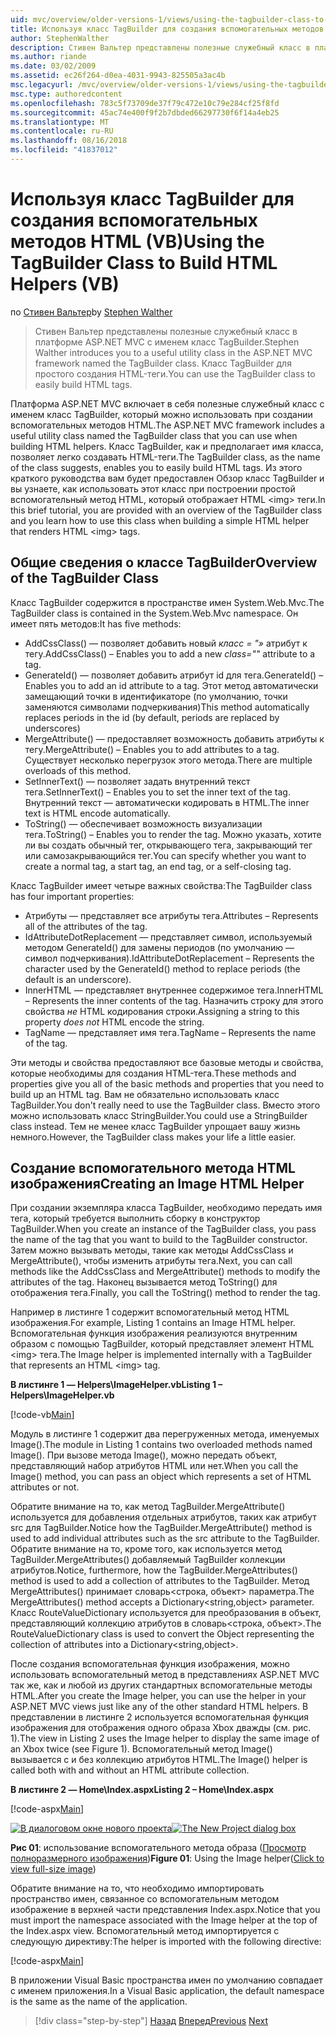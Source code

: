 ```yaml
---
uid: mvc/overview/older-versions-1/views/using-the-tagbuilder-class-to-build-html-helpers-vb
title: Используя класс TagBuilder для создания вспомогательных методов HTML (Visual Basic) | Документация Майкрософт
author: StephenWalther
description: Стивен Вальтер представлены полезные служебный класс в платформе ASP.NET MVC с именем класс TagBuilder. Можно легко использовать класс TagBuilder для...
ms.author: riande
ms.date: 03/02/2009
ms.assetid: ec26f264-d0ea-4031-9943-825505a3ac4b
msc.legacyurl: /mvc/overview/older-versions-1/views/using-the-tagbuilder-class-to-build-html-helpers-vb
msc.type: authoredcontent
ms.openlocfilehash: 783c5f73709de37f79c472e10c79e284cf25f8fd
ms.sourcegitcommit: 45ac74e400f9f2b7dbded66297730f6f14a4eb25
ms.translationtype: MT
ms.contentlocale: ru-RU
ms.lasthandoff: 08/16/2018
ms.locfileid: "41837012"
---
```

<a name="using-the-tagbuilder-class-to-build-html-helpers-vb"></a><span data-ttu-id="803bb-104">Используя класс TagBuilder для создания вспомогательных методов HTML (VB)</span><span class="sxs-lookup"><span data-stu-id="803bb-104">Using the TagBuilder Class to Build HTML Helpers (VB)</span></span>
====================
<span data-ttu-id="803bb-105">по [Стивен Вальтер](https://github.com/StephenWalther)</span><span class="sxs-lookup"><span data-stu-id="803bb-105">by [Stephen Walther](https://github.com/StephenWalther)</span></span>

> <span data-ttu-id="803bb-106">Стивен Вальтер представлены полезные служебный класс в платформе ASP.NET MVC с именем класс TagBuilder.</span><span class="sxs-lookup"><span data-stu-id="803bb-106">Stephen Walther introduces you to a useful utility class in the ASP.NET MVC framework named the TagBuilder class.</span></span> <span data-ttu-id="803bb-107">Класс TagBuilder для простого создания HTML-теги.</span><span class="sxs-lookup"><span data-stu-id="803bb-107">You can use the TagBuilder class to easily build HTML tags.</span></span>


<span data-ttu-id="803bb-108">Платформа ASP.NET MVC включает в себя полезные служебный класс с именем класс TagBuilder, который можно использовать при создании вспомогательных методов HTML.</span><span class="sxs-lookup"><span data-stu-id="803bb-108">The ASP.NET MVC framework includes a useful utility class named the TagBuilder class that you can use when building HTML helpers.</span></span> <span data-ttu-id="803bb-109">Класс TagBuilder, как и предполагает имя класса, позволяет легко создавать HTML-теги.</span><span class="sxs-lookup"><span data-stu-id="803bb-109">The TagBuilder class, as the name of the class suggests, enables you to easily build HTML tags.</span></span> <span data-ttu-id="803bb-110">Из этого краткого руководства вам будет предоставлен Обзор класс TagBuilder и вы узнаете, как использовать этот класс при построении простой вспомогательный метод HTML, который отображает HTML &lt;img&gt; теги.</span><span class="sxs-lookup"><span data-stu-id="803bb-110">In this brief tutorial, you are provided with an overview of the TagBuilder class and you learn how to use this class when building a simple HTML helper that renders HTML &lt;img&gt; tags.</span></span>

## <a name="overview-of-the-tagbuilder-class"></a><span data-ttu-id="803bb-111">Общие сведения о классе TagBuilder</span><span class="sxs-lookup"><span data-stu-id="803bb-111">Overview of the TagBuilder Class</span></span>

<span data-ttu-id="803bb-112">Класс TagBuilder содержится в пространстве имен System.Web.Mvc.</span><span class="sxs-lookup"><span data-stu-id="803bb-112">The TagBuilder class is contained in the System.Web.Mvc namespace.</span></span> <span data-ttu-id="803bb-113">Он имеет пять методов:</span><span class="sxs-lookup"><span data-stu-id="803bb-113">It has five methods:</span></span>

- <span data-ttu-id="803bb-114">AddCssClass() — позволяет добавить новый *класс = "»* атрибут к тегу.</span><span class="sxs-lookup"><span data-stu-id="803bb-114">AddCssClass() – Enables you to add a new *class=""* attribute to a tag.</span></span>
- <span data-ttu-id="803bb-115">GenerateId() — позволяет добавить атрибут id для тега.</span><span class="sxs-lookup"><span data-stu-id="803bb-115">GenerateId() – Enables you to add an id attribute to a tag.</span></span> <span data-ttu-id="803bb-116">Этот метод автоматически замещающий точки в идентификаторе (по умолчанию, точки заменяются символами подчеркивания)</span><span class="sxs-lookup"><span data-stu-id="803bb-116">This method automatically replaces periods in the id (by default, periods are replaced by underscores)</span></span>
- <span data-ttu-id="803bb-117">MergeAttribute() — предоставляет возможность добавить атрибуты к тегу.</span><span class="sxs-lookup"><span data-stu-id="803bb-117">MergeAttribute() – Enables you to add attributes to a tag.</span></span> <span data-ttu-id="803bb-118">Существует несколько перегрузок этого метода.</span><span class="sxs-lookup"><span data-stu-id="803bb-118">There are multiple overloads of this method.</span></span>
- <span data-ttu-id="803bb-119">SetInnerText() — позволяет задать внутренний текст тега.</span><span class="sxs-lookup"><span data-stu-id="803bb-119">SetInnerText() – Enables you to set the inner text of the tag.</span></span> <span data-ttu-id="803bb-120">Внутренний текст — автоматически кодировать в HTML.</span><span class="sxs-lookup"><span data-stu-id="803bb-120">The inner text is HTML encode automatically.</span></span>
- <span data-ttu-id="803bb-121">ToString() — обеспечивает возможность визуализации тега.</span><span class="sxs-lookup"><span data-stu-id="803bb-121">ToString() – Enables you to render the tag.</span></span> <span data-ttu-id="803bb-122">Можно указать, хотите ли вы создать обычный тег, открывающего тега, закрывающий тег или самозакрывающийся тег.</span><span class="sxs-lookup"><span data-stu-id="803bb-122">You can specify whether you want to create a normal tag, a start tag, an end tag, or a self-closing tag.</span></span>
  

<span data-ttu-id="803bb-123">Класс TagBuilder имеет четыре важных свойства:</span><span class="sxs-lookup"><span data-stu-id="803bb-123">The TagBuilder class has four important properties:</span></span>

- <span data-ttu-id="803bb-124">Атрибуты — представляет все атрибуты тега.</span><span class="sxs-lookup"><span data-stu-id="803bb-124">Attributes – Represents all of the attributes of the tag.</span></span>
- <span data-ttu-id="803bb-125">IdAttributeDotReplacement — представляет символ, используемый методом GenerateId() для замены периодов (по умолчанию — символ подчеркивания).</span><span class="sxs-lookup"><span data-stu-id="803bb-125">IdAttributeDotReplacement – Represents the character used by the GenerateId() method to replace periods (the default is an underscore).</span></span>
- <span data-ttu-id="803bb-126">InnerHTML — представляет внутреннее содержимое тега.</span><span class="sxs-lookup"><span data-stu-id="803bb-126">InnerHTML – Represents the inner contents of the tag.</span></span> <span data-ttu-id="803bb-127">Назначить строку для этого свойства *не* HTML кодирования строки.</span><span class="sxs-lookup"><span data-stu-id="803bb-127">Assigning a string to this property *does not* HTML encode the string.</span></span>
- <span data-ttu-id="803bb-128">TagName — представляет имя тега.</span><span class="sxs-lookup"><span data-stu-id="803bb-128">TagName – Represents the name of the tag.</span></span>

<span data-ttu-id="803bb-129">Эти методы и свойства предоставляют все базовые методы и свойства, которые необходимы для создания HTML-тега.</span><span class="sxs-lookup"><span data-stu-id="803bb-129">These methods and properties give you all of the basic methods and properties that you need to build up an HTML tag.</span></span> <span data-ttu-id="803bb-130">Вам не обязательно использовать класс TagBuilder.</span><span class="sxs-lookup"><span data-stu-id="803bb-130">You don't really need to use the TagBuilder class.</span></span> <span data-ttu-id="803bb-131">Вместо этого можно использовать класс StringBuilder.</span><span class="sxs-lookup"><span data-stu-id="803bb-131">You could use a StringBuilder class instead.</span></span> <span data-ttu-id="803bb-132">Тем не менее класс TagBuilder упрощает вашу жизнь немного.</span><span class="sxs-lookup"><span data-stu-id="803bb-132">However, the TagBuilder class makes your life a little easier.</span></span>

## <a name="creating-an-image-html-helper"></a><span data-ttu-id="803bb-133">Создание вспомогательного метода HTML изображения</span><span class="sxs-lookup"><span data-stu-id="803bb-133">Creating an Image HTML Helper</span></span>

<span data-ttu-id="803bb-134">При создании экземпляра класса TagBuilder, необходимо передать имя тега, который требуется выполнить сборку в конструктор TagBuilder.</span><span class="sxs-lookup"><span data-stu-id="803bb-134">When you create an instance of the TagBuilder class, you pass the name of the tag that you want to build to the TagBuilder constructor.</span></span> <span data-ttu-id="803bb-135">Затем можно вызывать методы, такие как методы AddCssClass и MergeAttribute(), чтобы изменить атрибуты тега.</span><span class="sxs-lookup"><span data-stu-id="803bb-135">Next, you can call methods like the AddCssClass and MergeAttribute() methods to modify the attributes of the tag.</span></span> <span data-ttu-id="803bb-136">Наконец вызывается метод ToString() для отображения тега.</span><span class="sxs-lookup"><span data-stu-id="803bb-136">Finally, you call the ToString() method to render the tag.</span></span>

<span data-ttu-id="803bb-137">Например в листинге 1 содержит вспомогательный метод HTML изображения.</span><span class="sxs-lookup"><span data-stu-id="803bb-137">For example, Listing 1 contains an Image HTML helper.</span></span> <span data-ttu-id="803bb-138">Вспомогательная функция изображения реализуются внутренним образом с помощью TagBuilder, который представляет элемент HTML &lt;img&gt; тега.</span><span class="sxs-lookup"><span data-stu-id="803bb-138">The Image helper is implemented internally with a TagBuilder that represents an HTML &lt;img&gt; tag.</span></span>

<span data-ttu-id="803bb-139">**В листинге 1 — Helpers\ImageHelper.vb**</span><span class="sxs-lookup"><span data-stu-id="803bb-139">**Listing 1 – Helpers\ImageHelper.vb**</span></span>

[!code-vb[Main](using-the-tagbuilder-class-to-build-html-helpers-vb/samples/sample1.vb)]

<span data-ttu-id="803bb-140">Модуль в листинге 1 содержит два перегруженных метода, именуемых Image().</span><span class="sxs-lookup"><span data-stu-id="803bb-140">The module in Listing 1 contains two overloaded methods named Image().</span></span> <span data-ttu-id="803bb-141">При вызове метода Image(), можно передать объект, представляющий набор атрибутов HTML или нет.</span><span class="sxs-lookup"><span data-stu-id="803bb-141">When you call the Image() method, you can pass an object which represents a set of HTML attributes or not.</span></span>

<span data-ttu-id="803bb-142">Обратите внимание на то, как метод TagBuilder.MergeAttribute() используется для добавления отдельных атрибутов, таких как атрибут src для TagBuilder.</span><span class="sxs-lookup"><span data-stu-id="803bb-142">Notice how the TagBuilder.MergeAttribute() method is used to add individual attributes such as the src attribute to the TagBuilder.</span></span> <span data-ttu-id="803bb-143">Обратите внимание на то, кроме того, как используется метод TagBuilder.MergeAttributes() добавляемый TagBuilder коллекции атрибутов.</span><span class="sxs-lookup"><span data-stu-id="803bb-143">Notice, furthermore, how the TagBuilder.MergeAttributes() method is used to add a collection of attributes to the TagBuilder.</span></span> <span data-ttu-id="803bb-144">Метод MergeAttributes() принимает словарь&lt;строка, объект&gt; параметра.</span><span class="sxs-lookup"><span data-stu-id="803bb-144">The MergeAttributes() method accepts a Dictionary&lt;string,object&gt; parameter.</span></span> <span data-ttu-id="803bb-145">Класс RouteValueDictionary используется для преобразования в объект, представляющий коллекцию атрибутов в словарь&lt;строка, объект&gt;.</span><span class="sxs-lookup"><span data-stu-id="803bb-145">The RouteValueDictionary class is used to convert the Object representing the collection of attributes into a Dictionary&lt;string,object&gt;.</span></span>

<span data-ttu-id="803bb-146">После создания вспомогательная функция изображения, можно использовать вспомогательный метод в представлениях ASP.NET MVC так же, как и любой из других стандартных вспомогательные методы HTML.</span><span class="sxs-lookup"><span data-stu-id="803bb-146">After you create the Image helper, you can use the helper in your ASP.NET MVC views just like any of the other standard HTML helpers.</span></span> <span data-ttu-id="803bb-147">В представлении в листинге 2 используется вспомогательная функция изображения для отображения одного образа Xbox дважды (см. рис. 1).</span><span class="sxs-lookup"><span data-stu-id="803bb-147">The view in Listing 2 uses the Image helper to display the same image of an Xbox twice (see Figure 1).</span></span> <span data-ttu-id="803bb-148">Вспомогательный метод Image() вызывается с и без коллекцию атрибутов HTML.</span><span class="sxs-lookup"><span data-stu-id="803bb-148">The Image() helper is called both with and without an HTML attribute collection.</span></span>

<span data-ttu-id="803bb-149">**В листинге 2 — Home\Index.aspx**</span><span class="sxs-lookup"><span data-stu-id="803bb-149">**Listing 2 – Home\Index.aspx**</span></span>

[!code-aspx[Main](using-the-tagbuilder-class-to-build-html-helpers-vb/samples/sample2.aspx)]


<span data-ttu-id="803bb-150">[![В диалоговом окне нового проекта](using-the-tagbuilder-class-to-build-html-helpers-vb/_static/image1.jpg)](using-the-tagbuilder-class-to-build-html-helpers-vb/_static/image1.png)</span><span class="sxs-lookup"><span data-stu-id="803bb-150">[![The New Project dialog box](using-the-tagbuilder-class-to-build-html-helpers-vb/_static/image1.jpg)](using-the-tagbuilder-class-to-build-html-helpers-vb/_static/image1.png)</span></span>

<span data-ttu-id="803bb-151">**Рис 01**: использование вспомогательного метода образа ([Просмотр полноразмерного изображения](using-the-tagbuilder-class-to-build-html-helpers-vb/_static/image2.png))</span><span class="sxs-lookup"><span data-stu-id="803bb-151">**Figure 01**: Using the Image helper([Click to view full-size image](using-the-tagbuilder-class-to-build-html-helpers-vb/_static/image2.png))</span></span>


<span data-ttu-id="803bb-152">Обратите внимание на то, что необходимо импортировать пространство имен, связанное со вспомогательным методом изображение в верхней части представления Index.aspx.</span><span class="sxs-lookup"><span data-stu-id="803bb-152">Notice that you must import the namespace associated with the Image helper at the top of the Index.aspx view.</span></span> <span data-ttu-id="803bb-153">Вспомогательный метод импортируется с следующую директиву:</span><span class="sxs-lookup"><span data-stu-id="803bb-153">The helper is imported with the following directive:</span></span>

[!code-aspx[Main](using-the-tagbuilder-class-to-build-html-helpers-vb/samples/sample3.aspx)]

<span data-ttu-id="803bb-154">В приложении Visual Basic пространства имен по умолчанию совпадает с именем приложения.</span><span class="sxs-lookup"><span data-stu-id="803bb-154">In a Visual Basic application, the default namespace is the same as the name of the application.</span></span>

> [!div class="step-by-step"]
> <span data-ttu-id="803bb-155">[Назад](creating-custom-html-helpers-vb.md)
> [Вперед](creating-page-layouts-with-view-master-pages-vb.md)</span><span class="sxs-lookup"><span data-stu-id="803bb-155">[Previous](creating-custom-html-helpers-vb.md)
[Next](creating-page-layouts-with-view-master-pages-vb.md)</span></span>
